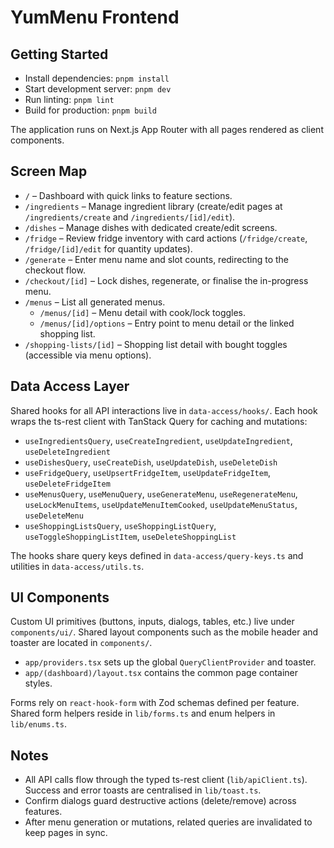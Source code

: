 # YumMenu Frontend

## Getting Started

- Install dependencies: `pnpm install`
- Start development server: `pnpm dev`
- Run linting: `pnpm lint`
- Build for production: `pnpm build`

The application runs on Next.js App Router with all pages rendered as client components.

## Screen Map

- `/` – Dashboard with quick links to feature sections.
- `/ingredients` – Manage ingredient library (create/edit pages at `/ingredients/create` and `/ingredients/[id]/edit`).
- `/dishes` – Manage dishes with dedicated create/edit screens.
- `/fridge` – Review fridge inventory with card actions (`/fridge/create`, `/fridge/[id]/edit` for quantity updates).
- `/generate` – Enter menu name and slot counts, redirecting to the checkout flow.
- `/checkout/[id]` – Lock dishes, regenerate, or finalise the in-progress menu.
- `/menus` – List all generated menus.
  - `/menus/[id]` – Menu detail with cook/lock toggles.
  - `/menus/[id]/options` – Entry point to menu detail or the linked shopping list.
- `/shopping-lists/[id]` – Shopping list detail with bought toggles (accessible via menu options).

## Data Access Layer

Shared hooks for all API interactions live in `data-access/hooks/`. Each hook wraps the ts-rest client with TanStack Query for caching and mutations:

- `useIngredientsQuery`, `useCreateIngredient`, `useUpdateIngredient`, `useDeleteIngredient`
- `useDishesQuery`, `useCreateDish`, `useUpdateDish`, `useDeleteDish`
- `useFridgeQuery`, `useUpsertFridgeItem`, `useUpdateFridgeItem`, `useDeleteFridgeItem`
- `useMenusQuery`, `useMenuQuery`, `useGenerateMenu`, `useRegenerateMenu`, `useLockMenuItems`, `useUpdateMenuItemCooked`, `useUpdateMenuStatus`, `useDeleteMenu`
- `useShoppingListsQuery`, `useShoppingListQuery`, `useToggleShoppingListItem`, `useDeleteShoppingList`

The hooks share query keys defined in `data-access/query-keys.ts` and utilities in `data-access/utils.ts`.

## UI Components

Custom UI primitives (buttons, inputs, dialogs, tables, etc.) live under `components/ui/`. Shared layout components such as the mobile header and toaster are located in `components/`.

- `app/providers.tsx` sets up the global `QueryClientProvider` and toaster.
- `app/(dashboard)/layout.tsx` contains the common page container styles.

Forms rely on `react-hook-form` with Zod schemas defined per feature. Shared form helpers reside in `lib/forms.ts` and enum helpers in `lib/enums.ts`.

## Notes

- All API calls flow through the typed ts-rest client (`lib/apiClient.ts`). Success and error toasts are centralised in `lib/toast.ts`.
- Confirm dialogs guard destructive actions (delete/remove) across features.
- After menu generation or mutations, related queries are invalidated to keep pages in sync.
